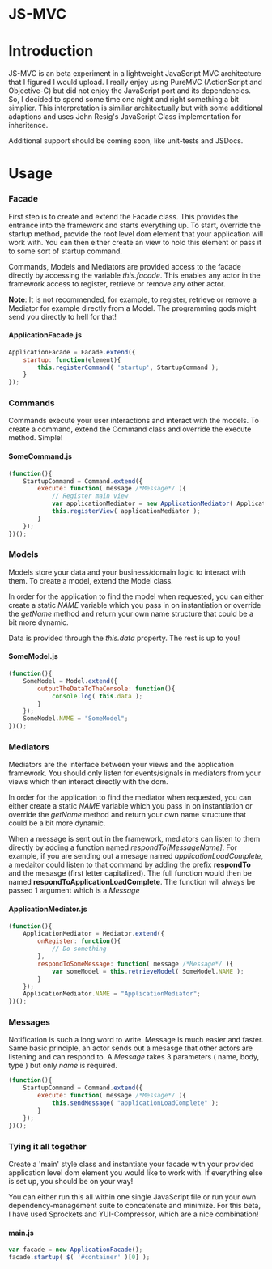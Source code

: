 JS-MVC
=======

# Introduction

JS-MVC is an beta experiment in a lightweight JavaScript MVC architecture that I figured I would upload. I really enjoy using PureMVC (ActionScript and Objective-C) but did not enjoy the JavaScript port and its dependencies. So, I decided to spend some time one night and right something a bit simplier. This interpretation is similiar architectually but with some additional adaptions and uses John Resig's JavaScript Class implementation for inheritence.

Additional support should be coming soon, like unit-tests and JSDocs.

# Usage

### Facade

First step is to create and extend the Facade class. This provides the entrance into the framework and starts everything up. To start, override the startup method, provide the root level dom element that your application will work with. You can then either create an view to hold this element or pass it to some sort of startup command.

Commands, Models and Mediators are provided access to the facade directly by accessing the variable *this.facade*. This enables any actor in the framework access to register, retrieve or remove any other actor. 

**Note**: It is not recommended, for example, to register, retrieve or remove a Mediator for example directly from a Model. The programming gods might send you directly to hell for that!

#### ApplicationFacade.js

```js
ApplicationFacade = Facade.extend({
	startup: function(element){
		this.registerCommand( 'startup', StartupCommand );
	}
});
```

### Commands

Commands execute your user interactions and interact with the models. To create a command, extend the Command class and override the execute method. Simple!

#### SomeCommand.js

```js
(function(){
	StartupCommand = Command.extend({
		execute: function( message /*Message*/ ){
			// Register main view
			var applicationMediator = new ApplicationMediator( ApplicationMediator.NAME, message.getBody() );
			this.registerView( applicationMediator );
		}
	});
})();
```

### Models

Models store your data and your business/domain logic to interact with them. To create a model, extend the Model class. 

In order for the application to find the model when requested, you can either create a static *NAME* variable which you pass in on instantiation or override the *getName* method and return your own name structure that could be a bit more dynamic.

Data is provided through the *this.data* property. The rest is up to you!

#### SomeModel.js

```js
(function(){
	SomeModel = Model.extend({
		outputTheDataToTheConsole: function(){
			console.log( this.data );
		}
	});
	SomeModel.NAME = "SomeModel";
})();
```

### Mediators

Mediators are the interface between your views and the application framework. You should only listen for events/signals in mediators from your views which then interact directly with the dom. 

In order for the application to find the mediator when requested, you can either create a static *NAME* variable which you pass in on instantiation or override the *getName* method and return your own name structure that could be a bit more dynamic.

When a message is sent out in the framework, mediators can listen to them directly by adding a function named *respondTo[MessageName]*. For example, if you are sending out a mesage named *applicationLoadComplete*, a medaitor could listen to that command by adding the prefix **respondTo** and the mesasge (first letter capitalized). The full function would then be named **respondToApplicationLoadComplete**. The function will always be passed 1 argument which is a *Message*

#### ApplicationMediator.js

```js
(function(){
	ApplicationMediator = Mediator.extend({
		onRegister: function(){
			// Do something
		},
		respondToSomeMessage: function( message /*Message*/ ){
			var someModel = this.retrieveModel( SomeModel.NAME );
		}
	});
	ApplicationMediator.NAME = "ApplicationMediator";
})();
```

### Messages

Notification is such a long word to write. Message is much easier and faster. Same basic principle, an actor sends out a mesasge that other actors are listening and can respond to. A *Message* takes 3 parameters ( name, body, type ) but only *name* is required.

```js
(function(){
	StartupCommand = Command.extend({
		execute: function( message /*Message*/ ){
			this.sendMessage( "applicationLoadComplete" );
		}
	});
})();
```

### Tying it all together

Create a 'main' style class and instantiate your facade with your provided application level dom element you would like to work with. If everything else is set up, you should be on your way!

You can either run this all within one single JavaScript file or run your own dependency-management suite to concatenate and minimize. For this beta, I have used Sprockets and YUI-Compressor, which are a nice combination!

#### main.js

```js
var facade = new ApplicationFacade();
facade.startup( $( '#container' )[0] );
```
